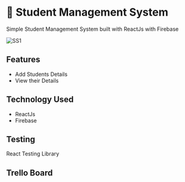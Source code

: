 #  👋 Student Management System

Simple Student Management System built with ReactJs with Firebase

![SS1](https://user-images.githubusercontent.com/54973880/137398002-a0ace118-2209-4747-9c45-dd62c00bb32a.png)



## Features

* Add Students Details
* View their Details

## Technology Used

* ReactJs
* Firebase

## Testing

React Testing Library


## Trello Board





